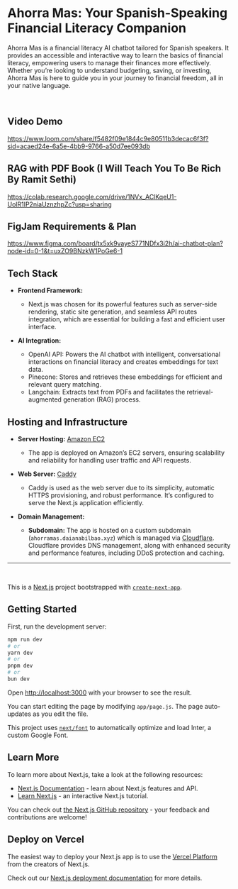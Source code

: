 # Ahorra Mas: Your Spanish-Speaking Financial Literacy Companion

Ahorra Mas is a financial literacy AI chatbot tailored for Spanish speakers. It provides an accessible and interactive way to learn the basics of financial literacy, empowering users to manage their finances more effectively. Whether you’re looking to understand budgeting, saving, or investing, Ahorra Mas is here to guide you in your journey to financial freedom, all in your native language.

<br>

## Video Demo
https://www.loom.com/share/f5482f09e1844c9e80511b3decac6f3f?sid=acaed24e-6a5e-4bb9-9766-a50d7ee093db


## RAG with PDF Book (I Will Teach You To Be Rich By Ramit Sethi)
https://colab.research.google.com/drive/1NVx_AClKqeU1-UolR1IP2niaUznzhpZc?usp=sharing

## FigJam Requirements & Plan
https://www.figma.com/board/tx5xk9vayeS771NDfx3i2h/ai-chatbot-plan?node-id=0-1&t=uxZO9BNzkW1PoGe6-1

## Tech Stack

- **Frontend Framework:**
  - Next.js was chosen for its powerful features such as server-side rendering, static site generation, and seamless API routes integration, which are essential for building a fast and efficient user interface.
  
- **AI Integration:** 
  	- OpenAI API: Powers the AI chatbot with intelligent, conversational interactions on financial literacy and creates embeddings for text data.
	- Pinecone: Stores and retrieves these embeddings for efficient and relevant query matching.
	- Langchain: Extracts text from PDFs and facilitates the retrieval-augmented generation (RAG) process.

## Hosting and Infrastructure

- **Server Hosting:** [Amazon EC2](https://aws.amazon.com/ec2/)
  - The app is deployed on Amazon’s EC2 servers, ensuring scalability and reliability for handling user traffic and API requests.
  
- **Web Server:** [Caddy](https://caddyserver.com/)
  - Caddy is used as the web server due to its simplicity, automatic HTTPS provisioning, and robust performance. It’s configured to serve the Next.js application efficiently.
  
- **Domain Management:**
  - **Subdomain:** The app is hosted on a custom subdomain (`ahorramas.daianabilbao.xyz`) which is managed via [Cloudflare](https://www.cloudflare.com/). Cloudflare provides DNS management, along with enhanced security and performance features, including DDoS protection and caching.
----

<br>

This is a [Next.js](https://nextjs.org/) project bootstrapped with [`create-next-app`](https://github.com/vercel/next.js/tree/canary/packages/create-next-app).

## Getting Started

First, run the development server:

```bash
npm run dev
# or
yarn dev
# or
pnpm dev
# or
bun dev
```

Open [http://localhost:3000](http://localhost:3000) with your browser to see the result.

You can start editing the page by modifying `app/page.js`. The page auto-updates as you edit the file.

This project uses [`next/font`](https://nextjs.org/docs/basic-features/font-optimization) to automatically optimize and load Inter, a custom Google Font.

## Learn More

To learn more about Next.js, take a look at the following resources:

- [Next.js Documentation](https://nextjs.org/docs) - learn about Next.js features and API.
- [Learn Next.js](https://nextjs.org/learn) - an interactive Next.js tutorial.

You can check out [the Next.js GitHub repository](https://github.com/vercel/next.js/) - your feedback and contributions are welcome!

## Deploy on Vercel

The easiest way to deploy your Next.js app is to use the [Vercel Platform](https://vercel.com/new?utm_medium=default-template&filter=next.js&utm_source=create-next-app&utm_campaign=create-next-app-readme) from the creators of Next.js.

Check out our [Next.js deployment documentation](https://nextjs.org/docs/deployment) for more details.
